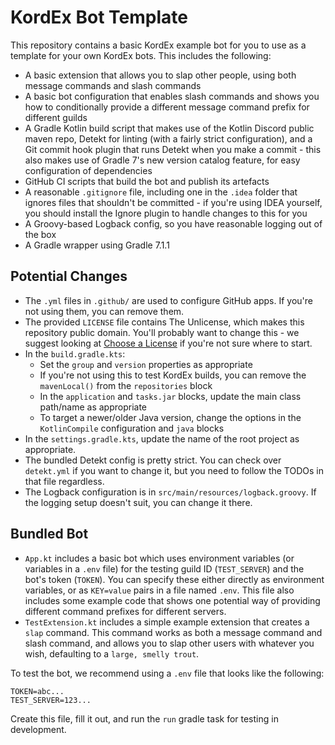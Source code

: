 # KordEx Bot Template

This repository contains a basic KordEx example bot for you to use as a template for your own KordEx bots. This
includes the following:

* A basic extension that allows you to slap other people, using both message commands and slash commands
* A basic bot configuration that enables slash commands and shows you how to conditionally provide a different
  message command prefix for different guilds
* A Gradle Kotlin build script that makes use of the Kotlin Discord public maven repo, Detekt for linting (with a 
  fairly strict configuration), and a Git commit hook plugin that runs Detekt when you make a commit - this also makes
  use of Gradle 7's new version catalog feature, for easy configuration of dependencies
* GitHub CI scripts that build the bot and publish its artefacts
* A reasonable `.gitignore` file, including one in the `.idea` folder that ignores files that shouldn't be committed -
  if you're using IDEA yourself, you should install the Ignore plugin to handle changes to this for you
* A Groovy-based Logback config, so you have reasonable logging out of the box
* A Gradle wrapper using Gradle 7.1.1

## Potential Changes

* The `.yml` files in `.github/` are used to configure GitHub apps. If you're not using them, you can remove them.
* The provided `LICENSE` file contains The Unlicense, which makes this repository public domain. You'll probably want
  to change this - we suggest looking at [Choose a License](https://choosealicense.com/) if you're not sure where to 
  start.
* In the `build.gradle.kts`:
    * Set the `group` and `version` properties as appropriate
    * If you're not using this to test KordEx builds, you can remove the `mavenLocal()` from the `repositories` block
    * In the `application` and `tasks.jar` blocks, update the main class path/name as appropriate
    * To target a newer/older Java version, change the options in the `KotlinCompile` configuration and `java` blocks
* In the `settings.gradle.kts`, update the name of the root project as appropriate.
* The bundled Detekt config is pretty strict. You can check over `detekt.yml` if you want to change it, but you need to 
  follow the TODOs in that file regardless.
* The Logback configuration is in `src/main/resources/logback.groovy`. If the logging setup doesn't suit, you can change
  it there.

## Bundled Bot

* `App.kt` includes a basic bot which uses environment variables (or variables in a `.env` file) for the testing guild
  ID (`TEST_SERVER`) and the bot's token (`TOKEN`). You can specify these either directly as environment variables, or
  as `KEY=value` pairs in a file named `.env`. This file also includes some example code that shows one potential way 
  of providing different command prefixes for different servers.
* `TestExtension.kt` includes a simple example extension that creates a `slap` command. This command works as both a
  message command and slash command, and allows you to slap other users with whatever you wish, defaulting to a
  `large, smelly trout`.

To test the bot, we recommend using a `.env` file that looks like the following:

```dotenv
TOKEN=abc...
TEST_SERVER=123...
```

Create this file, fill it out, and run the `run` gradle task for testing in development.
